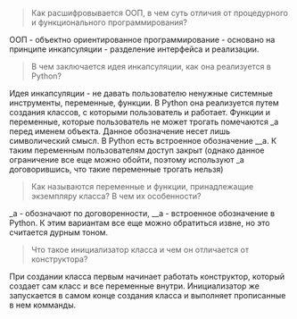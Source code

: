 >Как расшифровывается ООП, в чем суть отличия от процедурного и функционального программирования?

ООП - объектно ориентированное программирование - основано на принципе инкапсуляции - 
разделение интерфейса и реализации.

>В чем заключается идея инкапсуляции, как она реализуется в Python?

Идея инкапсуляции - не давать пользователю ненужные системные инструменты, переменные, функции. В Python она реализуется 
путем создания классов, с которыми пользователь и работает. Функции и переменные, которые пользователь не может трогать помечаются
_а перед именем объекта. Данное обозначение несет лишь символический смысл. В Python есть встроенное обозначение __а. К таким 
переменным пользователям доступ закрыт (однако данное ограничение все еще можно обойти, поэтому используют _а договорившись, что 
такие переменные трогать нельзя)

>Как называются переменные и функции, принадлежащие экземпляру класса? В чем их особенности?

_а - обозначают по договоренности, __а - встроенное обозначение в Python. К этим вариантам все еще можно обратиться извне, но 
это считается дурным тоном.

>Что такое инициализатор класса и чем он отличается от конструктора?

При создании класса первым начинает работать конструктор, который создает сам класс и все переменные внутри. 
Инициализатор же запускается в самом конце создания класса и выполняет прописанные в нем комманды.
